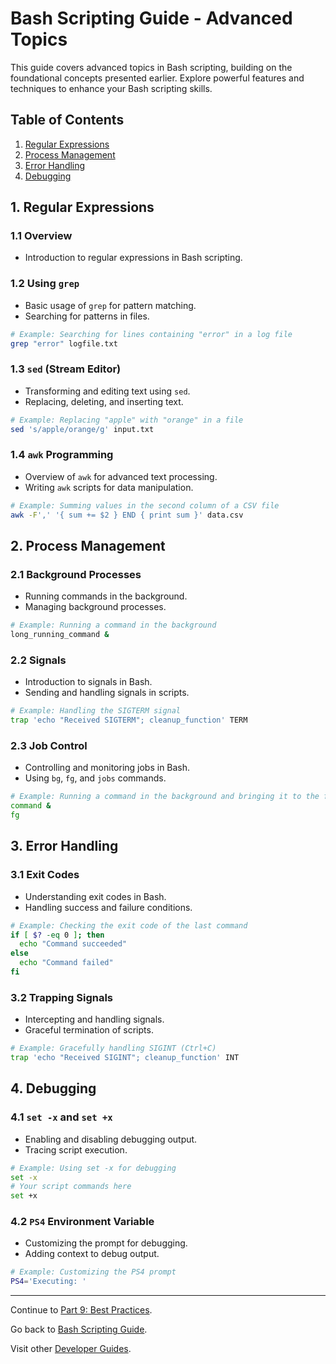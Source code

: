 # Bash Scripting Guide - Advanced Topics

This guide covers advanced topics in Bash scripting, building on the foundational concepts presented earlier. Explore powerful features and techniques to enhance your Bash scripting skills.

## Table of Contents

1. [Regular Expressions](#1-regular-expressions)
2. [Process Management](#2-process-management)
3. [Error Handling](#3-error-handling)
4. [Debugging](#4-debugging)

## 1. Regular Expressions

### 1.1 Overview

- Introduction to regular expressions in Bash scripting.

### 1.2 Using `grep`

- Basic usage of `grep` for pattern matching.
- Searching for patterns in files.

```bash
# Example: Searching for lines containing "error" in a log file
grep "error" logfile.txt
```

### 1.3 `sed` (Stream Editor)

- Transforming and editing text using `sed`.
- Replacing, deleting, and inserting text.

```bash
# Example: Replacing "apple" with "orange" in a file
sed 's/apple/orange/g' input.txt
```

### 1.4 `awk` Programming

- Overview of `awk` for advanced text processing.
- Writing `awk` scripts for data manipulation.

```bash
# Example: Summing values in the second column of a CSV file
awk -F',' '{ sum += $2 } END { print sum }' data.csv
```

## 2. Process Management

### 2.1 Background Processes

- Running commands in the background.
- Managing background processes.

```bash
# Example: Running a command in the background
long_running_command &
```

### 2.2 Signals

- Introduction to signals in Bash.
- Sending and handling signals in scripts.

```bash
# Example: Handling the SIGTERM signal
trap 'echo "Received SIGTERM"; cleanup_function' TERM
```

### 2.3 Job Control

- Controlling and monitoring jobs in Bash.
- Using `bg`, `fg`, and `jobs` commands.

```bash
# Example: Running a command in the background and bringing it to the foreground
command &
fg
```

## 3. Error Handling

### 3.1 Exit Codes

- Understanding exit codes in Bash.
- Handling success and failure conditions.

```bash
# Example: Checking the exit code of the last command
if [ $? -eq 0 ]; then
  echo "Command succeeded"
else
  echo "Command failed"
fi
```

### 3.2 Trapping Signals

- Intercepting and handling signals.
- Graceful termination of scripts.

```bash
# Example: Gracefully handling SIGINT (Ctrl+C)
trap 'echo "Received SIGINT"; cleanup_function' INT
```

## 4. Debugging

### 4.1 `set -x` and `set +x`

- Enabling and disabling debugging output.
- Tracing script execution.

```bash
# Example: Using set -x for debugging
set -x
# Your script commands here
set +x
```

### 4.2 `PS4` Environment Variable

- Customizing the prompt for debugging.
- Adding context to debug output.

```bash
# Example: Customizing the PS4 prompt
PS4='Executing: '
```

---
Continue to [Part 9: Best Practices](09.best_practices.md).

Go back to [Bash Scripting Guide](README.md).

Visit other [Developer Guides](../README.md).
